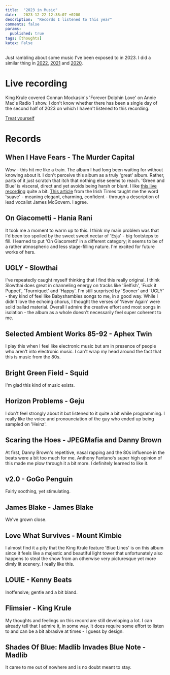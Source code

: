```yaml
---
title:  "2023 in Music"
date:   2023-12-22 12:38:07 +0200
description:  "Records I listened to this year"
comments: false
params:
  published: true
tags: [thoughts]
katex: False
---
```


Just rambling about some music I've been exposed to in 2023. I did a similar thing in
[2022](https://kevinkle.in/posts/2022-12-22-2022_consuming/),
[2021](https://kevinkle.in/posts/2021-12-28-2021_consuming/) and
[2020](https://kevinkle.in/posts/2021-01-02-2020_consuming/).

# Live recording

King Krule covered Connan Mockasin's 'Forever Dolphin Love' on Annie
Mac's Radio 1 show. I don't know whether there has been a single day
of the second half of 2023 on which I haven't listened to this
recording.

[Treat yourself](https://www.youtube.com/watch?v=zPGYiC1P1LA)

# Records

## When I Have Fears - The Murder Capital
Wow - this hit me like a train. The album I had long been waiting for without knowing about it. I don't perceive this album as
a truly 'great' album. Rather, parts of it just scratch that itch that nothing else seems to reach. 'Green and Blue' is visceral,
direct and yet avoids being harsh or blunt. I like [this live recording](https://youtu.be/jQtbKWmIUxs) quite a bit.
[This article](https://www.irishtimes.com/culture/music/2023/01/07/the-murder-capital-we-just-couldnt-talk-to-each-other-trust-was-a-huge-issue/)
from the Irish Times taught me the word 'suave' - meaning elegant, charming, confident - through a description of lead vocalist
James McGovern. I agree.

## On Giacometti - Hania Rani
It took me a moment to warm up to this. I think my main problem was that I'd been too spoiled by the sweet sweet nectar of 'Esja' - 
big footsteps to fill. I learned to put 'On Giacometti' in a different
category; it seems to be of a rather atmospheric and less stage-filling nature. I'm excited for future works of hers.

## UGLY - Slowthai
I've repeatedly caught myself thinking that I find this really original. I think Slowthai does great in channeling
energy on tracks like 'Selfish', 'Fuck it Puppet', 'Tourniquet' and 'Happy'. I'm still surprised by 'Sooner' and 'UGLY' - they kind
of feel like Babyshambles songs to me, in a good way. While I didn't love the echoing chorus, I thought the verses
of 'Never Again' were solid ballad material.
Overall I admire the creative effort and most songs in isolation - the
album as a whole doesn't necessarily feel super coherent to me.

## Selected Ambient Works 85-92 - Aphex Twin
I play this when I feel like electronic music but am in presence of
people who aren't into electronic music. I can't wrap my head around
the fact that this is music from the 80s.

## Bright Green Field - Squid
I'm glad this kind of music exists.

## Horizon Problems - Geju
I don't feel strongly about it but listened to it quite a bit while programming. I really like the
voice and pronounciation of the guy who ended up being sampled on 'Heinz'.

## Scaring the Hoes - JPEGMafia and Danny Brown
At first, Danny Brown's repetitive, nasal rapping and the 80s
influence in the beats were a bit too much for me. Anthony Fantano's
super high opinion of this made me plow through it a bit more. I
definitely learned to like it.

## v2.0 - GoGo Penguin
Fairly soothing, yet stimulating.

## James Blake - James Blake
We've grown close.

##  Love What Survives - Mount Kimbie
I almost find it a pity that the King Krule feature 'Blue Lines' is on
this album since it feels like a majestic and beautiful light tower
that unfortunately also happens to steal the show from an otherwise
very picturesque yet more dimly lit scenery. I really like this.

## LOUIE - Kenny Beats
Inoffensive; gentle and a bit bland.

## Flimsier - King Krule
My thoughts and feelings on this record are still developing a lot. I can already tell that I admire it, in some way. It does require some effort to listen to and can be a bit abrasive at times - 
I guess by design.

## Shades Of Blue: Madlib Invades Blue Note - Madlib
It came to me out of nowhere and is no doubt meant to stay.
